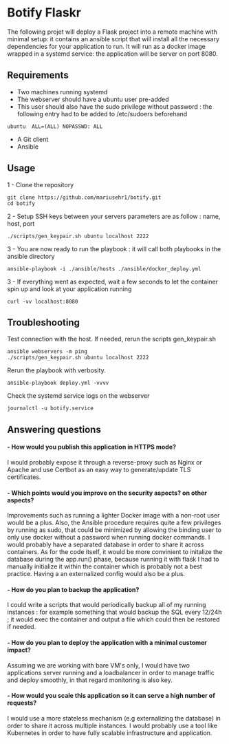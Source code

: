 # Botify Flaskr

The following projet will deploy a Flask project into a remote machine with minimal setup: it contains an ansible script that will install all the necessary dependencies for your application to run. It will run as a docker image wrapped in a systemd service: the application will be server on port 8080.


## Requirements

- Two machines running systemd 
- The webserver should have a ubuntu user pre-added 
- This user should also have the sudo privilege without password : the following entry had to be added to /etc/sudoers beforehand
```
ubuntu  ALL=(ALL) NOPASSWD: ALL
```
- A Git client
- Ansible


## Usage

1 - Clone the repository 

```
git clone https://github.com/mariusehr1/botify.git
cd botify
```

2 - Setup SSH keys between your servers parameters are as follow : name, host, port

```
./scripts/gen_keypair.sh ubuntu localhost 2222
```
3 - You are now ready to run the playbook : it will call both playbooks in the ansible directory

```
ansible-playbook -i ./ansible/hosts ./ansible/docker_deploy.yml
```
3 - If everything went as expected, wait a few seconds to let the container spin up and look at your application running
```
curl -vv localhost:8080
```

## Troubleshooting

Test connection with the host. If needed, rerun the scripts gen_keypair.sh
```
ansible webservers -m ping
./scripts/gen_keypair.sh ubuntu localhost 2222
```

Rerun the playbook with verbosity.
```
ansible-playbook deploy.yml -vvvv
```
Check the systemd service logs on the webserver 
```
journalctl -u botify.service
```

## Answering questions

 #### - How would you publish this application in HTTPS mode?

 I would probably expose it through a reverse-proxy such as Nginx or Apache and use Certbot as an easy way to generate/update TLS certificates.

 #### - Which points would you improve on the security aspects? on other aspects?
 
 Improvements such as running a lighter Docker image with a non-root user would be a plus. Also, the Ansible procedure requires quite a few privileges by running as sudo, that could be minimized by allowing the binding user to only use docker without a password when running docker commands. I would probably have a separated database in order to share it across containers. As for the code itself, it would be more convinient to initalize the database during the app.run() phase, because running it with flask I had to manually initialize it within the container which is probably not a best practice. Having a an externalized config would also be a plus.

 #### - How do you plan to backup the application?

 I could write a scripts that would periodically backup all of my running instances : for example something that would backup the SQL every 12/24h ; it would exec the container and output a file which could then be restored if needed. 

 #### - How do you plan to deploy the application with a minimal customer impact?
 
 Assuming we are working with bare VM's only, I would have two applications server running and a loadbalancer in order to manage traffic and deploy smoothly, in that regard monitoring is also key.

 #### - How would you ​scale​ this application so it can serve a high number of requests?

 I would use a more stateless mechanism (e.g externalizing the database) in order to share it across multiple instances. I would probably use a tool like Kubernetes in order to have fully scalable infrastructure and application.
